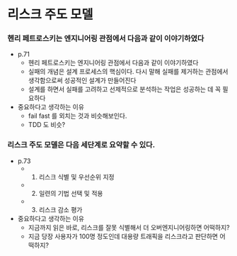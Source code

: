 # 리스크 주도 모델

### 헨리 페트로스키는 엔지니어링 관점에서 다음과 같이 이야기하였다

- p.71
  - 헨리 페트로스키는 엔지니어링 관점에서 다음과 같이 이야기하였다
  - 실패의 개념은 설계 프로세스의 핵심이다. 다시 말해 실패를 제거하는 관점에서 생각함으로써 성공적인 설계가 만들어진다
  - 설계를 하면서 실패를 고려하고 선제적으로 분석하는 작업은 성공하는 데 꼭 필요하다
- 중요하다고 생각하는 이유
  - fail fast 를 외치는 것과 비슷해보인다.
  - TDD 도 비슷?

### 리스크 주도 모델은 다음 세단계로 요약할 수 있다.

- p.73
  - 1. 리스크 식별 및 우선순위 지정
  - 2. 일련의 기법 선택 및 적용
  - 3. 리스크 감소 평가
- 중요하다고 생각하는 이유
  - 지금까지 읽은 바로, 리스크를 잘못 식별해서 더 오버엔지니어링하면 어떡하지?
  - 지금 당장 사용자가 100명 정도인데 대용량 트래픽을 리스크라고 판단하면 어떡하지?
